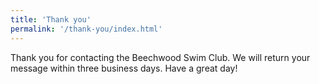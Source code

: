 ```yaml
---
title: 'Thank you'
permalink: '/thank-you/index.html'
---
```


Thank you for contacting the Beechwood Swim Club. We will return your message within three business days. Have a great day!
